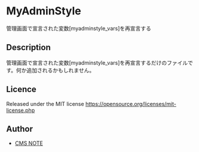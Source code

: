 # MyAdminStyle
管理画面で宣言された変数[myadminstyle_vars]を再宣言する
## Description
管理画面で宣言された変数[myadminstyle_vars]を再宣言するだけのファイルです。何か追加されるかもしれません。
## Licence
Released under the MIT license
https://opensource.org/licenses/mit-license.php
## Author
- [CMS NOTE](https://cms-note.com/)